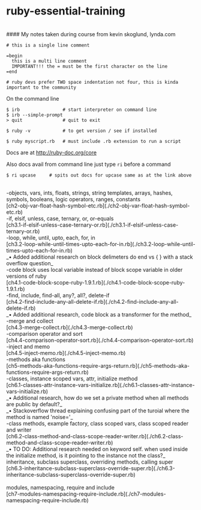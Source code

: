 # ruby-essential-training
<br/>
#### My notes taken during course from kevin skoglund, lynda.com

    # this is a single line comment
    
    =begin
      this is a multi line comment
      IMPORTANT!!! the = must be the first character on the line
    =end

    # ruby devs prefer TWO space indentation not four, this is kinda important to the community


On the command line    

    $ irb                # start interpreter on command line
    $ irb --simple-prompt
    > quit               # quit to exit

    $ ruby -v            # to get version / see if installed

    $ ruby myscript.rb   # must include .rb extension to run a script

Docs are at <a href="http://ruby-doc.org/core" target="_blank">http://ruby-doc.org/core</a>

Also docs avail from command line just type `ri` before a command

    $ ri upcase     # spits out docs for upcase same as at the link above 

<br/>
-objects, vars, ints, floats, strings, string templates, arrays, hashes, symbols, booleans, logic operators, ranges, constants<br/>
[ch2-obj-var-float-hash-symbol-etc.rb](./ch2-obj-var-float-hash-symbol-etc.rb)

<br/>
-if, elsif, unless, case, ternary, or, or-equals<br/>
[ch3.1-if-elsif-unless-case-ternary-or.rb](./ch3.1-if-elsif-unless-case-ternary-or.rb)

<br/>
-loop, while, until, upto, each, for, in<br/>
[ch3.2-loop-while-until-times-upto-each-for-in.rb](./ch3.2-loop-while-until-times-upto-each-for-in.rb)<br/>
_• Added additional research on block delimeters do end vs { } with a stack overflow question_


<br/>
-code block uses local variable instead of block scope variable in older versions of ruby<br/>
[ch4.1-code-block-scope-ruby-1.9.1.rb](./ch4.1-code-block-scope-ruby-1.9.1.rb)

<br/>
-find, include, find-all, any?, all?, delete-if<br/>
[ch4.2-find-include-any-all-delete-if.rb](./ch4.2-find-include-any-all-delete-if.rb)<br/>
_• Added additional research, code block as a transformer for the method_

<br/>
-merge and collect<br/>
[ch4.3-merge-collect.rb](./ch4.3-merge-collect.rb)

<br/>
-comparison operator and sort<br/>
[ch4.4-comparison-operator-sort.rb](./ch4.4-comparison-operator-sort.rb)

<br/>
-inject and memo<br/>
[ch4.5-inject-memo.rb](./ch4.5-inject-memo.rb)

<br/>
-methods aka functions<br/>
[ch5-methods-aka-functions-require-args-return.rb](./ch5-methods-aka-functions-require-args-return.rb)

<br/>
-classes, instance scoped vars, attr, initialize method<br/>
[ch6.1-classes-attr-instance-vars-initialize.rb](./ch6.1-classes-attr-instance-vars-initialize.rb)<br/>
_• Additional research, how do we set a private method when all methods are public by default?_<br/>
_• Stackoverflow thread explaining confusing part of the turoial where the method is named 'noise='_

<br/>
-class methods, example factory, class scoped vars, class scoped reader and writer<br/>
[ch6.2-class-method-and-class-scope-reader-writer.rb](./ch6.2-class-method-and-class-scope-reader-writer.rb)<br/>
_• TO DO: Additional research needed on keyword self. when used inside the initialize method, is it pointing to the instance not the class?_

<br/>
inheritance, subclass superclass, overriding methods, calling super<br/>
[ch6.3-inheritance-subclass-superclass-override-super.rb](./ch6.3-inheritance-subclass-superclass-override-super.rb)<br/>

<br/>
modules, namespacing, require and include<br/>
[ch7-modules-namespacing-require-include.rb](./ch7-modules-namespacing-require-include.rb)<br/>

